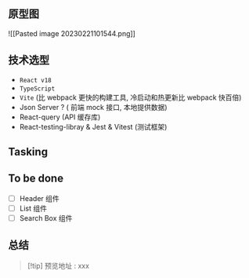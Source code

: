 
## 原型图

![[Pasted image 20230221101544.png]]

## 技术选型

- `React v18` 
- `TypeScript` 
- `Vite` (比 webpack 更快的构建工具, 冷启动和热更新比 webpack 快百倍)
- Json Server ? ( 前端 mock 接口, 本地提供数据)
- React-query (API 缓存库)
- React-testing-libray & Jest & Vitest  (测试框架)

## Tasking






## To be done

- [ ] Header 组件
- [ ] List 组件 
- [ ] Search Box 组件

## 总结

>[!tip] 预览地址 :  xxx
